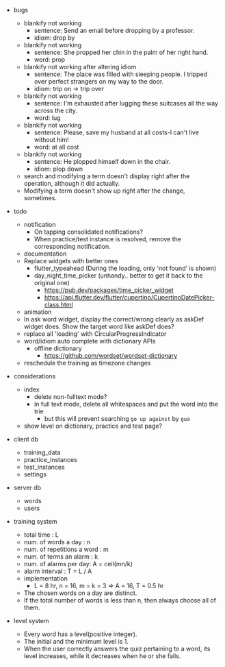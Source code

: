 - bugs
  - blankify not working
    - sentence: Send an email before dropping by a professor.
    - idiom: drop by
  - blankify not working
    - sentence: She propped her chin in the palm of her right hand.
    - word: prop
  - blankify not working after altering idiom
    - sentence: The place was filled with sleeping people. I tripped over perfect strangers on my way to the door.
    - idiom: trip on -> trip over
  - blankify not working
    - sentence: I'm exhausted after lugging these suitcases all the way across the city.
    - word: lug
  - blankify not working
    - sentence: Please, save my husband at all costs-I can't live without him!
    - word: at all cost
  - blankify not working
    - sentence: He plopped himself down in the chair.
    - idiom: plop down
  - search and modifying a term doesn't display right after the operation, although it did actually.
  - Modifying a term doesn't show up right after the change, sometimes.
  
- todo
  - notification
    - On tapping consolidated notifications?
    - When practice/test instance is resolved, remove the corresponding notification.
  - documentation
  - Replace widgets with better ones
    - flutter_typeahead (During the loading, only 'not found' is shown)
    - day_night_time_picker (unhandy.. better to get it back to the original one)
      - https://pub.dev/packages/time_picker_widget
      - https://api.flutter.dev/flutter/cupertino/CupertinoDatePicker-class.html
  - animation
  - In ask word widget, display the correct/wrong clearly as askDef widget does. Show the target word like askDef does?
  - replace all 'loading' with CircularProgressIndicator
  - word/idiom auto complete with dictionary APIs
    - offline dictionary
      - https://github.com/wordset/wordset-dictionary
  - reschedule the training as timezone changes
  
- considerations
  - index
    - delete non-fulltext mode?
    - in full text mode, delete all whitespaces and put the word into the trie
      - but this will prevent searching `go up against` by `gua`
  - show level on dictionary, practice and test page?
  
- client db
  - training_data
  - practice_instances
  - test_instances
  - settings
  
- server db
  - words
  - users
  
- training system

  - total time : L
  - num. of words a day : n
  - num. of repetitions a word : m
  - num. of terms an alarm : k
  - num. of alarms per day: A = ceil(mn/k)
  - alarm interval : T = L / A
  - implementation
    - L = 8 hr, n = 16, m = k = 3 => A = 16, T = 0.5 hr
  - The chosen words on a day are distinct.
  - If the total number of words is less than n, then always choose all of them.
  
- level system
  - Every word has a level(positive integer).
  - The initial and the minimum level is 1.
  - When the user correctly answers the quiz pertaining to a word, its level increases, while it decreases when he or she fails.
